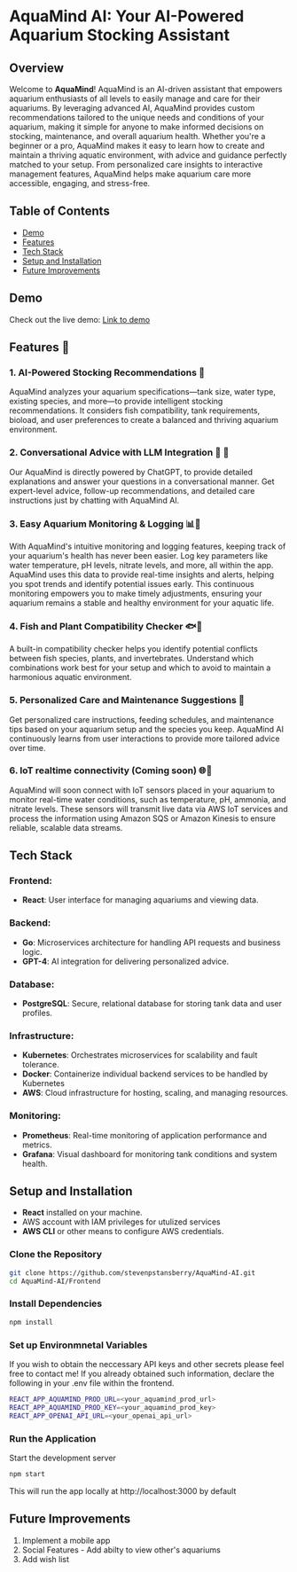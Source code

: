 # AquaMind AI: Your AI-Powered Aquarium Stocking Assistant

## Overview

Welcome to **AquaMind**! AquaMind is an AI-driven assistant that empowers aquarium enthusiasts of all levels to easily manage and care for their aquariums. By leveraging advanced AI, AquaMind provides custom recommendations tailored to the unique needs and conditions of your aquarium, making it simple for anyone to make informed decisions on stocking, maintenance, and overall aquarium health. Whether you're a beginner or a pro, AquaMind makes it easy to learn how to create and maintain a thriving aquatic environment, with advice and guidance perfectly matched to your setup. From personalized care insights to interactive management features, AquaMind helps make aquarium care more accessible, engaging, and stress-free.

## Table of Contents

- [Demo](#demo)
- [Features](#features)
- [Tech Stack](#tech-stack)
- [Setup and Installation](#setup-and-installation)
- [Future Improvements](#future-improvements)

## Demo

Check out the live demo: [Link to demo](https://www.aquamind.fish)

## Features 🌊

### 1. AI-Powered Stocking Recommendations 🐠

AquaMind analyzes your aquarium specifications—tank size, water type, existing species, and more—to provide intelligent stocking recommendations. It considers fish compatibility, tank requirements, bioload, and user preferences to create a balanced and thriving aquarium environment.

### 2. Conversational Advice with LLM Integration 🤖 💬

Our AquaMind is directly powered by ChatGPT, to provide detailed explanations and answer your questions in a conversational manner. Get expert-level advice, follow-up recommendations, and detailed care instructions just by chatting with AquaMind AI.

### 3. Easy Aquarium Monitoring & Logging 📊🐠

With AquaMind's intuitive monitoring and logging features, keeping track of your aquarium's health has never been easier. Log key parameters like water temperature, pH levels, nitrate levels, and more, all within the app. AquaMind uses this data to provide real-time insights and alerts, helping you spot trends and identify potential issues early. This continuous monitoring empowers you to make timely adjustments, ensuring your aquarium remains a stable and healthy environment for your aquatic life.

### 4. Fish and Plant Compatibility Checker 🐟🌿

A built-in compatibility checker helps you identify potential conflicts between fish species, plants, and invertebrates. Understand which combinations work best for your setup and which to avoid to maintain a harmonious aquatic environment.

### 5. Personalized Care and Maintenance Suggestions 📝

Get personalized care instructions, feeding schedules, and maintenance tips based on your aquarium setup and the species you keep. AquaMind AI continuously learns from user interactions to provide more tailored advice over time.

### 6. IoT realtime connectivity (Coming soon) 🌐📡

AquaMind will soon connect with IoT sensors placed in your aquarium to monitor real-time water conditions, such as temperature, pH, ammonia, and nitrate levels. These sensors will transmit live data via AWS IoT services and process the information using Amazon SQS or Amazon Kinesis to ensure reliable, scalable data streams.

## Tech Stack

### Frontend:

- **React**: User interface for managing aquariums and viewing data.

### Backend:

- **Go**: Microservices architecture for handling API requests and business logic.
- **GPT-4**: AI integration for delivering personalized advice.

### Database:

- **PostgreSQL**: Secure, relational database for storing tank data and user profiles.

### Infrastructure:

- **Kubernetes**: Orchestrates microservices for scalability and fault tolerance.
- **Docker**: Containerize individual backend services to be handled by Kubernetes
- **AWS**: Cloud infrastructure for hosting, scaling, and managing resources.

### Monitoring:

- **Prometheus**: Real-time monitoring of application performance and metrics.
- **Grafana**: Visual dashboard for monitoring tank conditions and system health.

## Setup and Installation

- **React** installed on your machine.
- AWS account with IAM privileges for utulized services
- **AWS CLI** or other means to configure AWS credentials.

### Clone the Repository

```bash
git clone https://github.com/stevenpstansberry/AquaMind-AI.git
cd AquaMind-AI/Frontend
```

### Install Dependencies

```bash
npm install
```

### Set up Environmnetal Variables

If you wish to obtain the neccessary API keys and other secrets please feel free to contact me!
If you already obtained such information, declare the following in your .env file within the frontend.

```bash
REACT_APP_AQUAMIND_PROD_URL=<your_aquamind_prod_url>
REACT_APP_AQUAMIND_PROD_KEY=<your_aquamind_prod_key>
REACT_APP_OPENAI_API_URL=<your_openai_api_url>
```

### Run the Application

Start the development server

```bash
npm start
```

This will run the app locally at http://localhost:3000 by default

## Future Improvements

1. Implement a mobile app
2. Social Features - Add abilty to view other's aquariums
3. Add wish list
